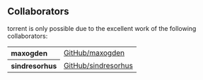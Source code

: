 ## Collaborators

torrent is only possible due to the excellent work of the following collaborators:

<table><tbody><tr><th align="left">maxogden</th><td><a href="https://github.com/maxogden">GitHub/maxogden</a></td></tr>
<tr><th align="left">sindresorhus</th><td><a href="https://github.com/sindresorhus">GitHub/sindresorhus</a></td></tr>
</tbody></table>
